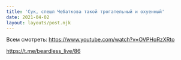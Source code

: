 ```yaml
---
title: 'Сук, спешл Чебаткова такой трогательный и охуенный'
date: 2021-04-02
layout: layouts/post.njk
---
```


Всем смотреть: https://www.youtube.com/watch?v=OVPHqRzXRto


https://t.me/beardless_live/86